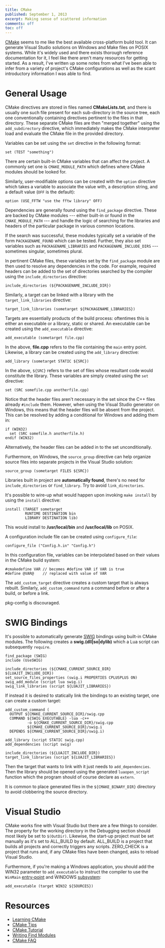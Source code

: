 ```yaml
---
title: CMake
published: September 1, 2013
excerpt: Making sense of scattered information
comments: off
toc: off
---
```


[CMake](http://www.cmake.org/) seems to me like the best available cross-platform build tool. It can generate Visual Studio solutions on Windows and Make files on POSIX systems. While it's widely used and there exists thorough reference documentation for it, I feel like there aren't many resources for getting started. As a result, I've written up some notes from what I've been able to infer from a variety of project's CMake configurations as well as the scant introductory information I was able to find.

# General Usage

CMake directives are stored in files named **CMakeLists.txt**, and there is usually one such file present for each sub-directory in the source tree, each one conventionally containing directives pertinent to the files in that directory. These separate CMake files are then "merged together" using the `add_subdirectory` directive, which immediately makes the CMake interpreter load and evaluate the CMake file in the provided directory.

Variables can be set using the `set` directive in the following format:

~~~ {lang="cmake"}
set (TEST "something")
~~~

There are certain built-in CMake variables that can affect the project. A commonly set one is `CMAKE_MODULE_PATH` which defines where CMake modules should be looked for.

Similarly, user-modifiable options can be created with the `option` directive which takes a variable to associate the value with, a description string, and a default value (`OFF` is the default):

~~~ {lang="cmake"}
option (USE_FFTW "use the fftw library" OFF)
~~~

Dependencies are generally found using the `find_package` directive. These are backed by CMake modules --- either built-in or found in the `CMAKE_MODULE_PATH` --- and handle the logic of searching for the libraries and headers of the particular package in various common locations.

If the search was successful, these modules typically set a variable of the form `PACKAGENAME_FOUND` which can be tested. Further, they also set variables such as `PACKAGENAME_LIBRARIES` and `PACKAGENAME_INCLUDE_DIRS` --- sometimes singular, sometimes plural.

In pertinent CMake files, these variables set by the `find_package` module are then used to resolve any dependencies in the code. For example, required headers can be added to the set of directories searched by the compiler using the `include_directories` directive:

~~~ {lang="cmake"}
include_directories (${PACKAGENAME_INCLUDE_DIR})
~~~

Similarly, a target can be linked with a library with the `target_link_libraries` directive:

~~~ {lang="cmake"}
target_link_libraries (sometarget ${PACKAGENAME_LIBRARIES})
~~~

Targets are essentially products of the build process: oftentimes this is either an executable or a library, static or shared. An executable can be created using the `add_executable` directive:

~~~ {lang="cmake"}
add_executable (sometarget file.cpp)
~~~

In the above, **file.cpp** refers to the file containing the `main` entry point. Likewise, a library can be created using the `add_library` directive:

~~~ {lang="cmake"}
add_library (sometarget STATIC ${SRC})
~~~

In the above, `${SRC}` refers to the set of files whose resultant code would constitute the library. These variables are simply created using the `set` directive:

~~~ {lang="cmake"}
set (SRC somefile.cpp anotherfile.cpp)
~~~

Notice that the header files aren't necessary in the set since the C++ files already `#include` them. However, when using the Visual Studio generator on Windows, this means that the header files will be absent from the project. This can be resolved by adding a conditional for Windows and adding them in:

~~~ {lang="cmake"}
if (WIN32)
  set (SRC somefile.h anotherfile.h)
endif (WIN32)
~~~

Alternatively, the header files can be added in to the set unconditionally.

Furthermore, on Windows, the `source_group` directive can help organize source files into separate projects in the Visual Studio solution:

~~~ {lang="cmake"}
source_group (sometarget FILES ${SRC})
~~~

Libraries built in project are **automatically found**, there's no need for `include_directories` or `find_library`. Try to avoid `link_directories`.

It's possible to wire-up what would happen upon invoking `make install` by using the `install` directive:

~~~ {lang="cmake"}
install (TARGET sometarget
         RUNTIME DESTINATION bin
         LIBRARY DESTINATION lib)
~~~

This would install to **/usr/local/bin** and **/usr/local/lib** on POSIX.

A configuration include file can be created using `configure_file`:

~~~ {lang="cmake"}
configure_file ("Config.h.in" "Config.h")
~~~

In this configuration file, variables can be interpolated based on their values in the CMake build system:

~~~ {lang="cpp"}
#cmakedefine VAR // becomes #define VAR if VAR is true
#define @VAR@    // replaced with value of VAR
~~~

The `add_custom_target` directive creates a custom target that is always rebuilt. Similarly, `add_custom_command` runs a command before or after a build, or before a link.

pkg-config is discouraged.

# SWIG Bindings

It's possible to automatically generate [SWIG](http://www.swig.org/) bindings using built-in CMake modules. The following creates a **swig.(dll|so|dylib)** which a Lua script can subsequently `require`.

~~~ {lang="cmake"}
find_package (SWIG)
include (UseSWIG)

include_directories (${CMAKE_CURRENT_SOURCE_DIR} ${LUAJIT_INCLUDE_DIR})
set_source_files_properties (swig.i PROPERTIES CPLUSPLUS ON)
swig_add_module (script lua swig.i)
swig_link_libraries (script ${LUAJIT_LIBRARIES})
~~~

If instead it is desired to statically link the bindings to an existing target, one can create a custom target:

~~~ {lang="cmake"}
add_custom_command (
  OUTPUT ${CMAKE_CURRENT_SOURCE_DIR}/swig.cpp
  COMMAND ${SWIG_EXECUTABLE} -lua -c++
          -o ${CMAKE_CURRENT_SOURCE_DIR}/swig.cpp
          ${CMAKE_CURRENT_SOURCE_DIR}/swig.i
  DEPENDS ${CMAKE_CURRENT_SOURCE_DIR}/swig.i)

add_library (script STATIC swig.cpp)
add_dependencies (script swig)

include_directories (${LUAJIT_INCLUDE_DIR})
target_link_libraries (script ${LUAJIT_LIBRARIES})
~~~

Then the target that wants to link with it just needs to `add_dependencies`. Then the library should be opened using the generated `luaopen_script` function which the program should of course declare as `extern`.

It is common to place generated files in the `${CMAKE_BINARY_DIR}` directory to avoid clobbering the source directory.

# Visual Studio

CMake works fine with Visual Studio but there are a few things to consider. The property for the working directory in the Debugging section should most likely be set to `$(OutDir)`. Likewise, the start-up project must be set manually as it's set to ALL_BUILD by default. ALL_BUILD is a project that builds all projects and correctly triggers any scripts. ZERO_CHECK is a project that runs and, if any CMake files have been changed, asks to reload Visual Studio.

Furthermore, if you're making a Windows application, you should add the WIN32 parameter to `add_executable` to instruct the compiler to use the `WinMain` [entry-point](http://msdn.microsoft.com/en-us/library/f9t8842e.aspx) and WINDOWS [subsystem](http://msdn.microsoft.com/en-us/library/fcc1zstk%28v=vs.110%29.aspx):

~~~ {lang="cmake"}
add_executable (target WIN32 ${SOURCES})
~~~

# Resources

* [Learning CMake](http://www.elpauer.org/stuff/learning_cmake.pdf)
* [CMake Tips](http://web.cs.swarthmore.edu/~adanner/tips/cmake.php)
* [CMake Tutorial](http://www.cmake.org/cmake/help/cmake_tutorial.html)
* [Writing Find Modules](http://www.vtk.org/Wiki/CMake:How_To_Find_Libraries)
* [CMake FAQ](http://www.cmake.org/Wiki/CMake_FAQ)
